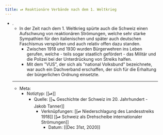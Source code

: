 ```yaml
---
title: ⏯ Reaktionäre Verbände nach dem 1. Weltkrieg
---
```


- .
	- In der Zeit nach dem 1. Weltkrieg spürte auch die Schweiz einen Aufschwung von reaktionären Strömungen, welche sehr starke Sympathien für den italienischen und später auch deutschen Faschismus verspürten und auch relativ offen dazu standen.
		- Zwischen 1918 und 1930 wurden Bürgerwehren ins Leben gerufen, welche - teils sogar staatlich gefördert - das Militär und die Polizei bei der Unterdrückung von Streiks halfen.
		- Mit dem "VUS", der sich als "national Volksbund" bezeichnete, war auch ein Dachverband erschaffen, der sich für die Erhaltung der bürgerlichen Ordnung einsetzte.
	- ---
	- Meta:
		- Notiztyp: [[⏯]]
			- Quelle: [[🚼 Geschichte der Schweiz im 20. Jahrhundert - Jakob Tanner]]
				- Verknüpfungen: [[⏯ Niederschlagung des Landesstreiks 1918]] [[⏯ Schweiz als Drehscheibe internationaler Strömungen]]
					- Datum: [[Dec 31st, 2020]]